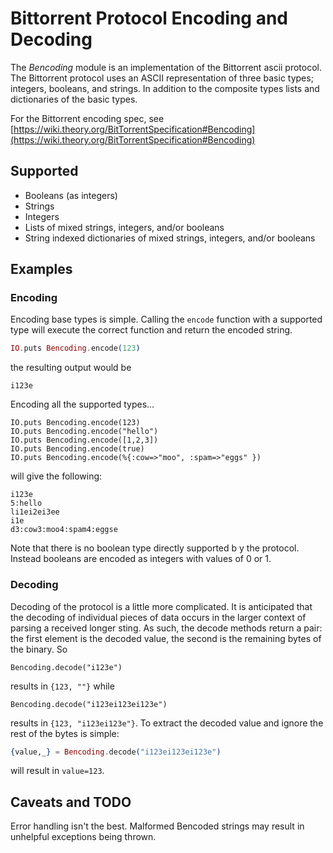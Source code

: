 # Bittorrent Protocol Encoding and Decoding

The *Bencoding* module is an implementation of the Bittorrent ascii protocol.
The Bittorrent protocol uses an ASCII representation of three basic types;
integers, booleans, and strings.  In addition to the composite types lists and
dictionaries of the basic types.

For the Bittorrent encoding spec, see [https://wiki.theory.org/BitTorrentSpecification#Bencoding](https://wiki.theory.org/BitTorrentSpecification#Bencoding)

## Supported
   - Booleans (as integers)
   - Strings
   - Integers
   - Lists of mixed strings, integers, and/or booleans
   - String indexed dictionaries of mixed strings, integers, and/or booleans

## Examples

### Encoding

Encoding base types is simple.  Calling the `encode` function with a supported
type will execute the correct function and return the encoded string.
```elixir
IO.puts Bencoding.encode(123)
```
the resulting output would be
```
i123e
```
Encoding all the supported types...
```
IO.puts Bencoding.encode(123)
IO.puts Bencoding.encode("hello")
IO.puts Bencoding.encode([1,2,3])
IO.puts Bencoding.encode(true)
IO.puts Bencoding.encode(%{:cow=>"moo", :spam=>"eggs" })
```
will give the following:
```
i123e
5:hello
li1ei2ei3ee
i1e
d3:cow3:moo4:spam4:eggse
```
Note that there is no boolean type directly supported b y the protocol.  Instead
booleans are encoded as integers with values of 0 or 1.

### Decoding
Decoding of the protocol is a little more complicated.  It is anticipated that
the decoding of individual pieces of data occurs in the larger context of
parsing a received longer sting.  As such, the decode methods return a pair:
the first element is the decoded value, the second is the remaining bytes of
the binary.  So
```
Bencoding.decode("i123e")
```
results in `{123, ""}` while
```
Bencoding.decode("i123ei123ei123e")
```
results in `{123, "i123ei123e"}`.  To extract the decoded value and ignore the
rest of the bytes is simple:
```elixir
{value,_} = Bencoding.decode("i123ei123ei123e")
```
will result in `value=123`.


## Caveats and TODO
Error handling isn't the best.  Malformed Bencoded strings may result in
unhelpful exceptions being thrown.
